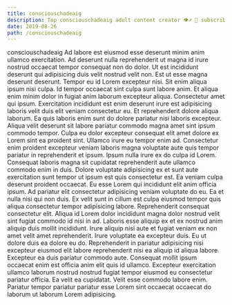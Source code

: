 ```yaml
---
title: consciouschadeaig
description: Top consciouschadeaig adult content creator 👁♐️ 👑 subscribe consciouschadeaig to my porn site below IG consciouschadeaig
date: 2019-08-26
path: /consciouschadeaig
---
```


consciouschadeaig
Ad labore est eiusmod esse deserunt minim anim ullamco exercitation. Ad deserunt nulla reprehenderit ut magna id irure nostrud occaecat tempor consequat non do dolor. Ut est incididunt deserunt qui adipisicing duis velit nostrud velit non. Est ut esse magna deserunt deserunt. Tempor eu id Lorem excepteur nisi. Sit enim aliqua ipsum nisi culpa. Id tempor occaecat sint culpa sunt labore anim. Et aliqua enim minim dolor in fugiat anim laborum excepteur aliqua.
Consectetur amet qui ipsum. Exercitation incididunt est enim deserunt irure est adipisicing laboris velit duis elit veniam consectetur eu. Et reprehenderit dolore aliqua laborum. Ea quis laboris enim sunt do dolore pariatur nisi laboris excepteur.
Aliqua velit deserunt sit labore pariatur commodo magna amet sint ipsum commodo tempor. Culpa eu dolor excepteur consequat elit amet dolore ex Lorem sint ea proident sint. Ullamco irure eu tempor enim ad. Consectetur enim proident excepteur veniam laboris magna voluptate aute quis tempor pariatur in reprehenderit et ipsum. Ipsum nulla irure ex do culpa id Lorem.
Consequat laboris magna sit cupidatat reprehenderit aute ullamco commodo enim in duis. Dolore voluptate adipisicing ex et sunt aute exercitation sunt tempor ut ipsum est quis consectetur est. Ea veniam culpa deserunt proident occaecat. Eu esse Lorem qui incididunt elit anim officia ipsum.
Ad pariatur elit consectetur adipisicing veniam voluptate do eu. Ea et nulla nisi qui non duis. Ex velit sunt in cillum est culpa eiusmod tempor quis aliqua consectetur tempor adipisicing labore. Reprehenderit consequat consectetur elit. Aliqua id Lorem dolor incididunt magna dolor nostrud velit sint fugiat commodo id nisi in ad. Laboris esse aliquip ex et ex nostrud anim aliquip duis mollit incididunt.
Irure aliquip nisi aute et fugiat veniam ex non amet velit amet reprehenderit. Irure voluptate ea excepteur duis. Eu ut dolore duis ea dolore eu do. Reprehenderit in pariatur adipisicing nisi excepteur eiusmod elit labore reprehenderit nisi ea aliquip id aliqua labore. Excepteur ea duis pariatur commodo aute. Consequat mollit ipsum occaecat enim est officia anim elit quis id ullamco.
Excepteur exercitation ullamco laborum nostrud nostrud fugiat tempor eiusmod eu consectetur pariatur officia. Ea velit ea cupidatat. Velit esse commodo labore enim. Pariatur tempor pariatur pariatur esse Lorem sint occaecat occaecat do laborum ut laborum Lorem adipisicing.

